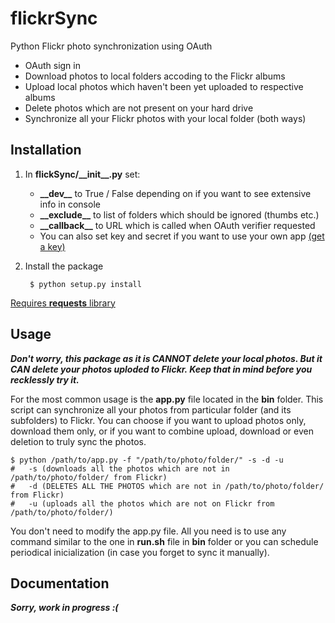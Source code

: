flickrSync
==========
Python Flickr photo synchronization using OAuth

- OAuth sign in
- Download photos to local folders accoding to the Flickr albums
- Upload local photos which haven't been yet uploaded to respective albums
- Delete photos which are not present on your hard drive
- Synchronize all your Flickr photos with your local folder (both ways)

Installation
------------
1. In **flickSync/\_\_init\_\_.py** set:
    - **\_\_dev\_\_** to True / False depending on if you want to see extensive info in console
    - **\_\_exclude\_\_** to list of folders which should be ignored (thumbs etc.)
    - **\_\_callback\_\_** to URL which is called when OAuth verifier requested
    - You can also set key and secret if you want to use your own app [(get a key)](https://www.flickr.com/services/apps/create/apply/)

2. Install the package

        $ python setup.py install

[Requires **requests** library](https://github.com/kennethreitz/requests/)

Usage
-----
***Don't worry, this package as it is CANNOT delete your local photos. But it CAN delete your photos uploded to Flickr. Keep that in mind before you recklessly try it.***

For the most common usage is the **app.py** file located in the **bin** folder. This script can synchronize all your photos from particular folder (and its subfolders) to Flickr. You can choose if you want to upload photos only, download them only, or if you want to combine upload, download or even deletion to truly sync the photos.

    $ python /path/to/app.py -f "/path/to/photo/folder/" -s -d -u
    #	-s (downloads all the photos which are not in /path/to/photo/folder/ from Flickr)
    #	-d (DELETES ALL THE PHOTOS which are not in /path/to/photo/folder/ from Flickr)
    #	-u (uploads all the photos which are not on Flickr from /path/to/photo/folder/)


You don't need to modify the app.py file. All you need is to use any command similar to the one in **run.sh** file in **bin** folder or you can schedule periodical inicialization (in case you forget to sync it manually).

Documentation
-------------
***Sorry, work in progress :(***
